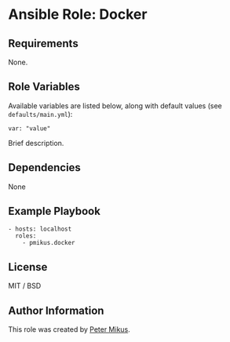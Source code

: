 # Ansible Role: Docker

## Requirements

None.

## Role Variables

Available variables are listed below, along with default values (see `defaults/main.yml`):

    var: "value"

Brief description.


## Dependencies

None

## Example Playbook

    - hosts: localhost
      roles:
        - pmikus.docker

## License

MIT / BSD

## Author Information

This role was created by [Peter Mikus](https://www.linkedin.com/in/petermikus/).
